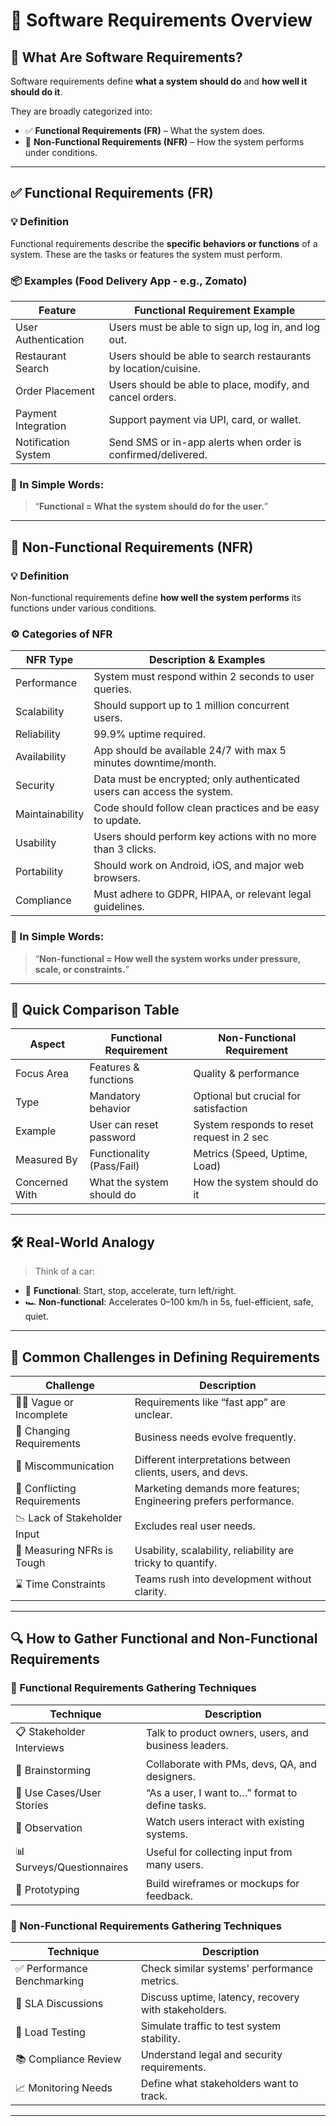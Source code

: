 # 📘 Software Requirements Overview

## 🧠 What Are Software Requirements?

Software requirements define **what a system should do** and **how well it should do it**.

They are broadly categorized into:

- ✅ **Functional Requirements (FR)** – What the system does.
- 🚀 **Non-Functional Requirements (NFR)** – How the system performs under conditions.

---

## ✅ Functional Requirements (FR)

### 💡 Definition
Functional requirements describe the **specific behaviors or functions** of a system. These are the tasks or features the system must perform.

### 📦 Examples (Food Delivery App - e.g., Zomato)

| Feature              | Functional Requirement Example                                       |
|----------------------|----------------------------------------------------------------------|
| User Authentication  | Users must be able to sign up, log in, and log out.                 |
| Restaurant Search    | Users should be able to search restaurants by location/cuisine.     |
| Order Placement      | Users should be able to place, modify, and cancel orders.           |
| Payment Integration  | Support payment via UPI, card, or wallet.                           |
| Notification System  | Send SMS or in-app alerts when order is confirmed/delivered.        |

### 🧠 In Simple Words:
> “**Functional = What the system should do for the user.**”

---

## 🚀 Non-Functional Requirements (NFR)

### 💡 Definition
Non-functional requirements define **how well the system performs** its functions under various conditions.

### ⚙️ Categories of NFR

| NFR Type        | Description & Examples                                                                 |
|------------------|-----------------------------------------------------------------------------------------|
| Performance      | System must respond within 2 seconds to user queries.                                  |
| Scalability      | Should support up to 1 million concurrent users.                                       |
| Reliability      | 99.9% uptime required.                                                                 |
| Availability     | App should be available 24/7 with max 5 minutes downtime/month.                        |
| Security         | Data must be encrypted; only authenticated users can access the system.                |
| Maintainability  | Code should follow clean practices and be easy to update.                              |
| Usability        | Users should perform key actions with no more than 3 clicks.                           |
| Portability      | Should work on Android, iOS, and major web browsers.                                   |
| Compliance       | Must adhere to GDPR, HIPAA, or relevant legal guidelines.                              |

### 🧠 In Simple Words:
> “**Non-functional = How well the system works under pressure, scale, or constraints.**”

---

## 🔁 Quick Comparison Table

| Aspect              | Functional Requirement        | Non-Functional Requirement                |
|---------------------|-------------------------------|--------------------------------------------|
| Focus Area          | Features & functions          | Quality & performance                      |
| Type                | Mandatory behavior            | Optional but crucial for satisfaction      |
| Example             | User can reset password       | System responds to reset request in 2 sec  |
| Measured By         | Functionality (Pass/Fail)     | Metrics (Speed, Uptime, Load)              |
| Concerned With      | What the system should do     | How the system should do it                |

---

## 🛠️ Real-World Analogy

> Think of a car:

- 🚗 **Functional**: Start, stop, accelerate, turn left/right.
- 🏎️ **Non-functional**: Accelerates 0–100 km/h in 5s, fuel-efficient, safe, quiet.

---

## 🧩 Common Challenges in Defining Requirements

| Challenge                      | Description                                                                    |
|--------------------------------|--------------------------------------------------------------------------------|
| 🤷‍♂️ Vague or Incomplete        | Requirements like “fast app” are unclear.                                     |
| 🔁 Changing Requirements        | Business needs evolve frequently.                                             |
| 🤝 Miscommunication             | Different interpretations between clients, users, and devs.                   |
| 🎯 Conflicting Requirements     | Marketing demands more features; Engineering prefers performance.             |
| 📉 Lack of Stakeholder Input   | Excludes real user needs.                                                     |
| 📐 Measuring NFRs is Tough     | Usability, scalability, reliability are tricky to quantify.                   |
| ⌛ Time Constraints             | Teams rush into development without clarity.                                  |

---

## 🔍 How to Gather Functional and Non-Functional Requirements

### 🔹 Functional Requirements Gathering Techniques

| Technique                | Description                                                               |
|--------------------------|---------------------------------------------------------------------------|
| 📋 Stakeholder Interviews| Talk to product owners, users, and business leaders.                      |
| 🧠 Brainstorming         | Collaborate with PMs, devs, QA, and designers.                            |
| 📄 Use Cases/User Stories| “As a user, I want to…” format to define tasks.                           |
| 👀 Observation           | Watch users interact with existing systems.                              |
| 📊 Surveys/Questionnaires| Useful for collecting input from many users.                             |
| 🧪 Prototyping           | Build wireframes or mockups for feedback.                                 |

### 🔹 Non-Functional Requirements Gathering Techniques

| Technique                | Description                                                               |
|--------------------------|---------------------------------------------------------------------------|
| ✅ Performance Benchmarking | Check similar systems' performance metrics.                              |
| 💬 SLA Discussions       | Discuss uptime, latency, recovery with stakeholders.                     |
| 🧪 Load Testing          | Simulate traffic to test system stability.                                |
| 📚 Compliance Review     | Understand legal and security requirements.                              |
| 📈 Monitoring Needs      | Define what stakeholders want to track.                                   |

---


